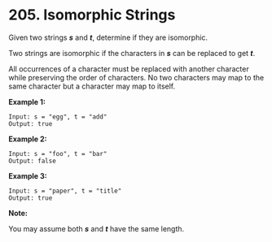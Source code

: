 # 205. Isomorphic Strings

Given two strings ***s*** and ***t***, determine if they are isomorphic.

Two strings are isomorphic if the characters in ***s*** can be replaced to get ***t***.

All occurrences of a character must be replaced with another character while preserving the order of characters. No two characters may map to the same character but a character may map to itself.

**Example 1:**

```()
Input: s = "egg", t = "add"
Output: true
```

**Example 2:**

```()
Input: s = "foo", t = "bar"
Output: false
```

**Example 3:**

```()
Input: s = "paper", t = "title"
Output: true
```

**Note:**

You may assume both ***s*** and ***t*** have the same length.
